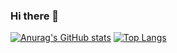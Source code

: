 ### Hi there 👋

<!--
**icedragon789/icedragon789** is a ✨ _special_ ✨ repository because its `README.md` (this file) appears on your GitHub profile.

Here are some ideas to get you started:

- 🔭 I’m currently working on ...
- 🌱 I’m currently learning ...
- 👯 I’m looking to collaborate on ...
- 🤔 I’m looking for help with ...
- 💬 Ask me about ...
- 📫 How to reach me: ...
- 😄 Pronouns: ...
- ⚡ Fun fact: ...
-->
[![Anurag's GitHub stats](https://github-readme-stats.vercel.app/api?username=icedragon789)](https://github.com/anuraghazra/github-readme-stats)
[![Top Langs](https://github-readme-stats.vercel.app/api/top-langs/?username=icedragon789)](https://github.com/anuraghazra/github-readme-stats)
